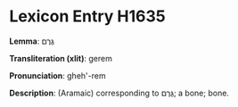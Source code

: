 # Lexicon Entry H1635

**Lemma**: גֶּרֶם

**Transliteration (xlit)**: gerem

**Pronunciation**: gheh'-rem

**Description**:
(Aramaic) corresponding to גֶּרֶם; a bone; bone.
